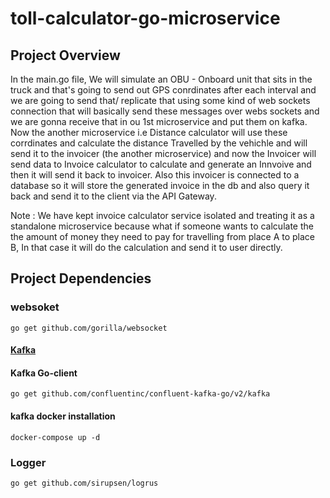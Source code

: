 # toll-calculator-go-microservice

## Project Overview

In the main.go file, We will simulate an OBU - Onboard unit that sits in the truck and that's going to send out GPS conrdinates after each interval and we are going to send that/ replicate that using some kind of web sockets connection that will basically send these messages over webs sockets and we are gonna receive that in ou 1st microservice and put them on kafka. Now the another microservice i.e Distance calculator will use these corrdinates and calculate the distance Travelled by the vehichle and will send it to the invoicer (the another microservice) and now the Invoicer will send data to Invoice calculator to calculate and generate an Innvoive and then it will send it back to invoicer. Also this invoicer is connected to a database so it will store the generated invoice in the db and also query it back and send it to the client via the API Gateway.

Note : We have kept invoice calculator service isolated and treating it as a standalone microservice because what if someone wants to calculate the the amount of money they need to pay for travelling from place A to place B, In that case it will do the calculation and send it to user directly.

## Project Dependencies

### websoket

```
go get github.com/gorilla/websocket
```

#### [Kafka](https://github.com/confluentinc/confluent-kafka-go)

#### Kafka Go-client

```
go get github.com/confluentinc/confluent-kafka-go/v2/kafka
```

#### kafka docker installation

```
docker-compose up -d
```

### Logger

```bash
go get github.com/sirupsen/logrus
```
